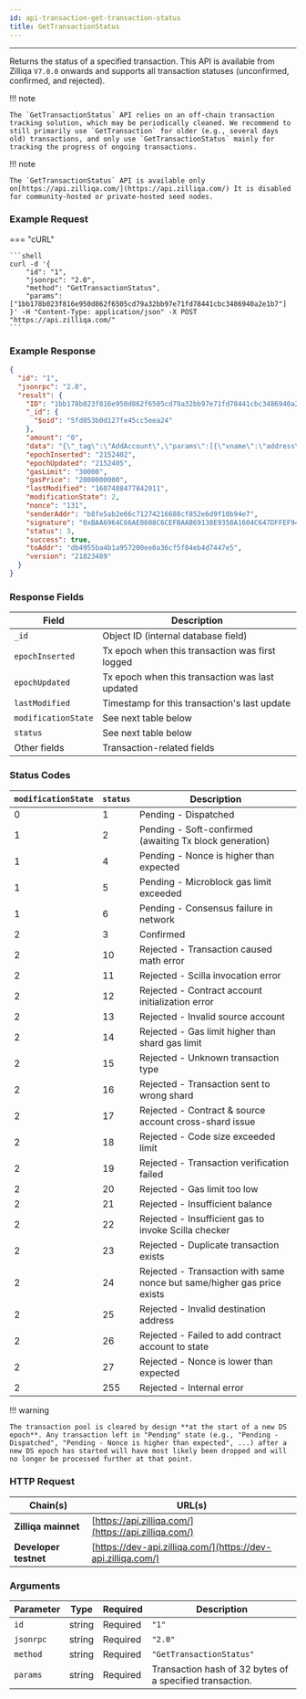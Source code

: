 ```yaml
---
id: api-transaction-get-transaction-status
title: GetTransactionStatus
---
```


---

Returns the status of a specified transaction. This API is available from Zilliqa `V7.0.0` onwards and supports all transaction statuses (unconfirmed, confirmed, and rejected).

!!! note

    The `GetTransactionStatus` API relies on an off-chain transaction tracking solution, which may be periodically cleaned. We recommend to still primarily use `GetTransaction` for older (e.g., several days old) transactions, and only use `GetTransactionStatus` mainly for tracking the progress of ongoing transactions.

!!! note

    The `GetTransactionStatus` API is available only on[https://api.zilliqa.com/](https://api.zilliqa.com/) It is disabled for community-hosted or private-hosted seed nodes.

### Example Request

=== "cURL"

    ```shell
    curl -d '{
        "id": "1",
        "jsonrpc": "2.0",
        "method": "GetTransactionStatus",
        "params": ["1bb178b023f816e950d862f6505cd79a32bb97e71fd78441cbc3486940a2e1b7"]
    }' -H "Content-Type: application/json" -X POST "https://api.zilliqa.com/"
    ```

### Example Response

```json
{
  "id": "1",
  "jsonrpc": "2.0",
  "result": {
    "ID": "1bb178b023f816e950d862f6505cd79a32bb97e71fd78441cbc3486940a2e1b7",
    "_id": {
      "$oid": "5fd053b0d127fe45cc5eea24"
    },
    "amount": "0",
    "data": "{\"_tag\":\"AddAccount\",\"params\":[{\"vname\":\"address\",\"type\":\"ByStr20\",\"value\":\"0x0434cdcf27e2294b3539cb6ffe2cc328d7f9757e\"},{\"vname\":\"datetime_added\",\"type\":\"String\",\"value\":\"1607488428\"}]}",
    "epochInserted": "2152402",
    "epochUpdated": "2152405",
    "gasLimit": "30000",
    "gasPrice": "2000000000",
    "lastModified": "1607488477842011",
    "modificationState": 2,
    "nonce": "131",
    "senderAddr": "b8fe5ab2e66c71274216688cf852e6d9f10b94e7",
    "signature": "0xBAA6964C66AE0608C6CEFBAAB69138E9358A1604C647DFFEF94E7022F2AB33D67F70802F71E934A0690BE4BA81CC3866B2FB668B29C528E6B77B1285533A2E2C",
    "status": 3,
    "success": true,
    "toAddr": "db4955ba4b1a957200ee0a36cf5f84eb4d7447e5",
    "version": "21823489"
  }
}
```

### Response Fields

| Field               | Description                                     |
| ------------------- | ----------------------------------------------- |
| `_id`               | Object ID (internal database field)             |
| `epochInserted`     | Tx epoch when this transaction was first logged |
| `epochUpdated`      | Tx epoch when this transaction was last updated |
| `lastModified`      | Timestamp for this transaction's last update    |
| `modificationState` | See next table below                            |
| `status`            | See next table below                            |
| Other fields        | Transaction-related fields                      |

### Status Codes

| `modificationState` | `status` | Description                                                             |
| ------------------- | -------- | ----------------------------------------------------------------------- |
| 0                   | 1        | Pending - Dispatched                                                    |
| 1                   | 2        | Pending - Soft-confirmed (awaiting Tx block generation)                 |
| 1                   | 4        | Pending - Nonce is higher than expected                                 |
| 1                   | 5        | Pending - Microblock gas limit exceeded                                 |
| 1                   | 6        | Pending - Consensus failure in network                                  |
| 2                   | 3        | Confirmed                                                               |
| 2                   | 10       | Rejected - Transaction caused math error                                |
| 2                   | 11       | Rejected - Scilla invocation error                                      |
| 2                   | 12       | Rejected - Contract account initialization error                        |
| 2                   | 13       | Rejected - Invalid source account                                       |
| 2                   | 14       | Rejected - Gas limit higher than shard gas limit                        |
| 2                   | 15       | Rejected - Unknown transaction type                                     |
| 2                   | 16       | Rejected - Transaction sent to wrong shard                              |
| 2                   | 17       | Rejected - Contract & source account cross-shard issue                  |
| 2                   | 18       | Rejected - Code size exceeded limit                                     |
| 2                   | 19       | Rejected - Transaction verification failed                              |
| 2                   | 20       | Rejected - Gas limit too low                                            |
| 2                   | 21       | Rejected - Insufficient balance                                         |
| 2                   | 22       | Rejected - Insufficient gas to invoke Scilla checker                    |
| 2                   | 23       | Rejected - Duplicate transaction exists                                 |
| 2                   | 24       | Rejected - Transaction with same nonce but same/higher gas price exists |
| 2                   | 25       | Rejected - Invalid destination address                                  |
| 2                   | 26       | Rejected - Failed to add contract account to state                      |
| 2                   | 27       | Rejected - Nonce is lower than expected                                 |
| 2                   | 255      | Rejected - Internal error                                               |

!!! warning

    The transaction pool is cleared by design **at the start of a new DS epoch**. Any transaction left in "Pending" state (e.g., "Pending - Dispatched", "Pending - Nonce is higher than expected", ...) after a new DS epoch has started will have most likely been dropped and will no longer be processed further at that point.

### HTTP Request

| Chain(s)              | URL(s)                                                       |
| --------------------- | ------------------------------------------------------------ |
| **Zilliqa mainnet**   | [https://api.zilliqa.com/](https://api.zilliqa.com/)         |
| **Developer testnet** | [https://dev-api.zilliqa.com/](https://dev-api.zilliqa.com/) |

### Arguments

| Parameter | Type   | Required | Description                                              |
| --------- | ------ | -------- | -------------------------------------------------------- |
| `id`      | string | Required | `"1"`                                                    |
| `jsonrpc` | string | Required | `"2.0"`                                                  |
| `method`  | string | Required | `"GetTransactionStatus"`                                 |
| `params`  | string | Required | Transaction hash of 32 bytes of a specified transaction. |
